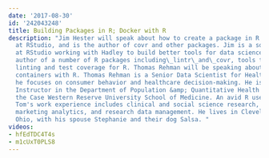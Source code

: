 ```yaml
---
date: '2017-08-30'
id: '242043248'
title: Building Packages in R; Docker with R
description: "Jim Hester will speak about how to create a package in R. Jim works
  at RStudio, and is the author of covr and other packages. Jim is a software engineer
  at RStudio working with Hadley to build better tools for data science. He is the
  author of a number of R packages including\_lintr\_and\_covr, tools to provide code
  linting and test coverage for R. Thomas Rehman will be speaking about using Docker
  containers with R. Thomas Rehman is a Senior Data Scientist for Healthgrades, where
  he focuses on consumer behavior and healthcare decision-making. He is also an Adjunct
  Instructor in the Department of Population &amp; Quantitative Health Sciences within
  the Case Western Reserve University School of Medicine. An avid R user since 2012,
  Tom's work experience includes clinical and social science research, business and
  marketing analytics, and research data management. He lives in Cleveland Heights,
  Ohio, with his spouse Stephanie and their dog Salsa. "
videos:
- hfEdTDC4T4s
- m1cUxT0PLS8
---
```

